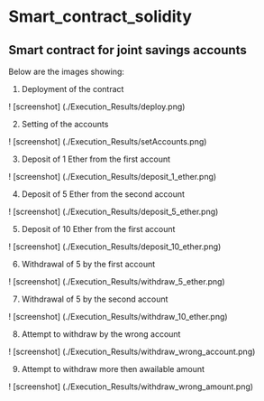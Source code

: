 # Smart_contract_solidity
## Smart contract for joint savings accounts 

Below are the images showing:
1. Deployment of the contract

! [screenshot] (./Execution_Results/deploy.png)

2. Setting of the accounts 

! [screenshot] (./Execution_Results/setAccounts.png)

3. Deposit of 1 Ether from the first account

! [screenshot] (./Execution_Results/deposit_1_ether.png)

4. Deposit of 5 Ether from the second account

! [screenshot] (./Execution_Results/deposit_5_ether.png)

5. Deposit of 10 Ether from the first account

! [screenshot] (./Execution_Results/deposit_10_ether.png)

6. Withdrawal of 5 by the first account

! [screenshot] (./Execution_Results/withdraw_5_ether.png)

7. Withdrawal of 5 by the second account

! [screenshot] (./Execution_Results/withdraw_10_ether.png)

8. Attempt to withdraw by the wrong account

! [screenshot] (./Execution_Results/withdraw_wrong_account.png)

9. Attempt to withdraw more then awailable amount

! [screenshot] (./Execution_Results/withdraw_wrong_amount.png)